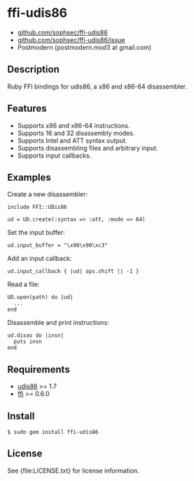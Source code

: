 # ffi-udis86

* [github.com/sophsec/ffi-udis86](http://github.com/sophsec/ffi-udis86/)
* [github.com/sophsec/ffi-udis86/issue](http://github.com/sophsec/ffi-udis86/)
* Postmodern (postmodern.mod3 at gmail.com)

## Description

Ruby FFI bindings for udis86, a x86 and x86-64 disassembler.

## Features

* Supports x86 and x86-64 instructions.
* Supports 16 and 32 disassembly modes.
* Supports Intel and ATT syntax output.
* Supports disassembling files and arbitrary input.
* Supports input callbacks.

## Examples

Create a new disassembler:

    include FFI::UDis86
    
    ud = UD.create(:syntax => :att, :mode => 64)

Set the input buffer:

    ud.input_buffer = "\x90\x90\xc3"

Add an input callback:

    ud.input_callback { |ud| ops.shift || -1 }

Read a file:

    UD.open(path) do |ud|
      ...
    end

Disassemble and print instructions:

    ud.disas do |insn|
      puts insn
    end

## Requirements

* [udis86](http://udis86.sourceforge.net/) >= 1.7
* [ffi](http://github.com/ffi/ffi) >= 0.6.0

## Install

    $ sudo gem install ffi-udis86

## License

See {file:LICENSE.txt} for license information.

